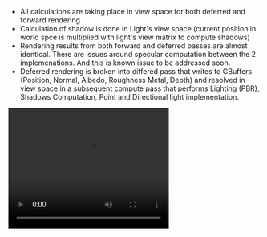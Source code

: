* All calculations are taking place in view space for both deferred and forward rendering
* Calculation of shadow is done in Light's view space (current position in world spce is multiplied with light's view matrix to compute shadows)
* Rendering results from both forward and deferred passes are almost identical. There are issues around specular computation between the 2 implemenations. And this is known issue to be addressed soon. 
* Deferred rendering is broken into differed pass that writes to GBuffers (Position, Normal, Albedo, Roughness Metal, Depth) and resolved in view space in a subsequent compute pass that performs Lighting (PBR), Shadows Computation, Point and Directional light implementation.

<video width="320" height="240" controls>
  <source src="[video.mov](https://github.com/kapvipoor/VFrame/blob/main/notes/assets/Forward%20and%20Deferred%20Rendering.mp4)" type="video/mp4">
</video>
